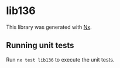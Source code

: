 # lib136

This library was generated with [Nx](https://nx.dev).

## Running unit tests

Run `nx test lib136` to execute the unit tests.
